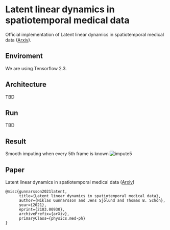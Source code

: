 # Latent linear dynamics in spatiotemporal medical data
Official implementation of Latent linear dynamics in spatiotemporal medical data ([Arxiv](https://arxiv.org/abs/2103.00930)).

## Enviroment
We are using Tensorflow 2.3.

## Architecture
TBD

## Run
TBD

## Result
Smooth imputing when every 5th frame is known
![impute5](https://user-images.githubusercontent.com/10964648/109632155-04e5de00-7b47-11eb-9771-dd1015b912f1.gif)


## Paper
Latent linear dynamics in spatiotemporal medical data ([Arxiv](https://arxiv.org/abs/2103.00930))

```
@misc{gunnarsson2021latent,
      title={Latent linear dynamics in spatiotemporal medical data}, 
      author={Niklas Gunnarsson and Jens Sjölund and Thomas B. Schön},
      year={2021},
      eprint={2103.00930},
      archivePrefix={arXiv},
      primaryClass={physics.med-ph}
}
```

